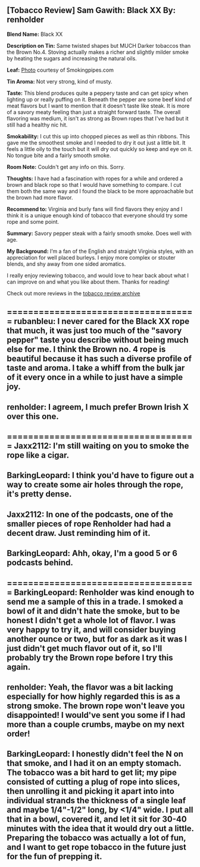 [Tobacco Review] Sam Gawith: Black XX
By: renholder
---
**Blend Name:** Black XX

**Description on Tin:** Same twisted shapes but MUCH Darker tobaccos than the Brown No.4. Stoving actually makes a richer and slightly milder smoke by heating the sugars and increasing the natural oils.

**Leaf:** [Photo](http://images.smokingpipes.com/products/005-001-0005.jpg) courtesy of Smokingpipes.com

**Tin Aroma:** Not very strong, kind of musty.

**Taste:** This blend produces quite a peppery taste and can get spicy when lighting up or really puffing on it. Beneath the pepper are some beef kind of meat flavors but I want to mention that it doesn't taste like steak. It is more of a savory meaty feeling than just a straight forward taste. The overall flavoring was medium, it isn't as strong as Brown ropes that I've had but it still had a healthy nic hit.


**Smokability:** I cut this up into chopped pieces as well as thin ribbons. This gave me the smoothest smoke and I needed to dry it out just a little bit. It feels a little oily to the touch but it will dry out quickly so keep and eye on it. No tongue bite and a fairly smooth smoke.

**Room Note:** Couldn't get any info on this. Sorry.

**Thoughts:** I have had a fascination with ropes for a while and ordered a brown and black rope so that I would have something to compare. I cut them both the same way and I found the black to be more approachable but the brown had more flavor.

**Recommend to:** Virginia and burly fans will find flavors they enjoy and I think it is a unique enough kind of tobacco that everyone should try some rope and some point.

**Summary:** Savory pepper steak with a fairly smooth smoke. Does well with age.

**My Background:** I’m a fan of the English and straight Virginia styles, with an appreciation for well placed burleys. I enjoy more complex or stouter blends, and shy away from one sided aromatics.

I really enjoy reviewing tobacco, and would love to hear back about what I can improve on and what you like about them. Thanks for reading!

Check out more reviews in the [tobacco review archive](https://docs.google.com/spreadsheet/ccc?key=0AsnkEzAVwhUVdDZjMTRYckJfRnpJSmNCNkJyVjJieUE&pli=1#gid=0)

====================================
rubanbleu: I never cared for the Black XX rope that much, it was just too much of the "savory pepper" taste you describe without being much else for me.  I think the Brown no. 4 rope is beautiful because it has such a diverse profile of taste and aroma.  I take a whiff from the bulk jar of it every once in a while to just have a simple joy.
--
renholder: I agreem, I much prefer Brown Irish X over this one.
--
====================================
Jaxx2112: I'm still waiting on you to smoke the rope like a cigar.
--
BarkingLeopard: I think you'd have to figure out a way to create some air holes through the rope, it's pretty dense.
--
Jaxx2112: In one of the podcasts, one of the smaller pieces of rope Renholder had had a decent draw.  Just reminding him of it.
--
BarkingLeopard: Ahh, okay, I'm a good 5 or 6 podcasts behind.
--
====================================
BarkingLeopard: Renholder was kind enough to send me a sample of this in a trade.  I smoked a bowl of it and didn't hate the smoke, but to be honest I didn't get a whole lot of flavor.  I was very happy to try it, and will consider buying another ounce or two, but for as dark as it was I just didn't get much flavor out of it, so I'll probably try the Brown rope before I try this again.
--
renholder: Yeah, the flavor was a bit lacking especially for how highly regarded this is as a strong smoke. The brown rope won't leave you disappointed! I would've sent you some if I had more than a couple crumbs, maybe on my next order!
--
BarkingLeopard: I honestly didn't feel the N on that smoke, and I had it on an empty stomach.  The tobacco was a bit hard to get lit; my pipe consisted of cutting a plug of rope into slices, then unrolling it and picking it apart into into individual strands the thickness of a single leaf and maybe 1/4"-1/2" long, by <1/4" wide.  I put all that in a bowl, covered it, and let it sit for 30-40 minutes with the idea that it would dry out a little.  Preparing the tobacco was actually a lot of fun, and I want to get rope tobacco in the future just for the fun of prepping it.
--
